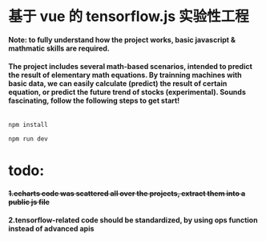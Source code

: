 # 基于 vue 的 tensorflow.js 实验性工程

#### Note: to fully understand how the project works, basic javascript & mathmatic skills are required.

#### The project includes several math-based scenarios, intended to predict the result of elementary math equations. By trainning machines with basic data, we can easily calculate (predict) the result of certain equation, or predict the future trend of stocks (experimental). Sounds fascinating, follow the following steps to get start! 


```shell

npm install

npm run dev

```

# todo:

#### ~~1.echarts code was scattered all over the projects, extract them into a public js file~~
#### 2.tensorflow-related code should be standardized, by using ops function instead of advanced apis
